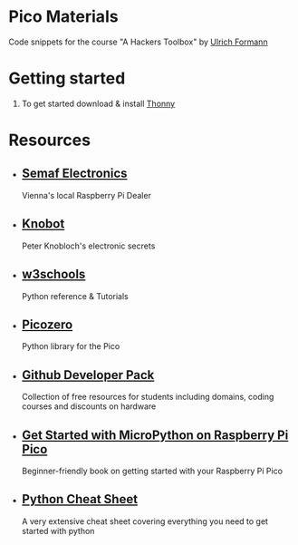 # Pico Materials

Code snippets for the course "A Hackers Toolbox" by [Ulrich Formann](https://ul.fo)


# Getting started

1. To get started download & install [Thonny](https://thonny.org/)


# Resources

* ## [Semaf Electronics](https://electronics.semaf.at)
  Vienna's local Raspberry Pi Dealer

* ## [Knobot](http://knobot.net)
  Peter Knobloch's electronic secrets

* ## [w3schools](https://www.w3schools.com/python)
  Python reference & Tutorials

* ## [Picozero](https://picozero.readthedocs.io)
  Python library for the Pico

* ## [Github Developer Pack](https://education.github.com/pack)
  Collection of free resources for students including domains, coding courses and discounts on hardware

* ## [Get Started with MicroPython on Raspberry Pi Pico](https://hackspace.raspberrypi.com/books/micropython-pico)
  Beginner-friendly book on getting started with your Raspberry Pi Pico

* ## [Python Cheat Sheet](https://github.com/ehmatthes/pcc_3e/releases/download/v1.0.0/beginners_python_cheat_sheet_pcc.pdf)
  A very extensive cheat sheet covering everything you need to get started with python 